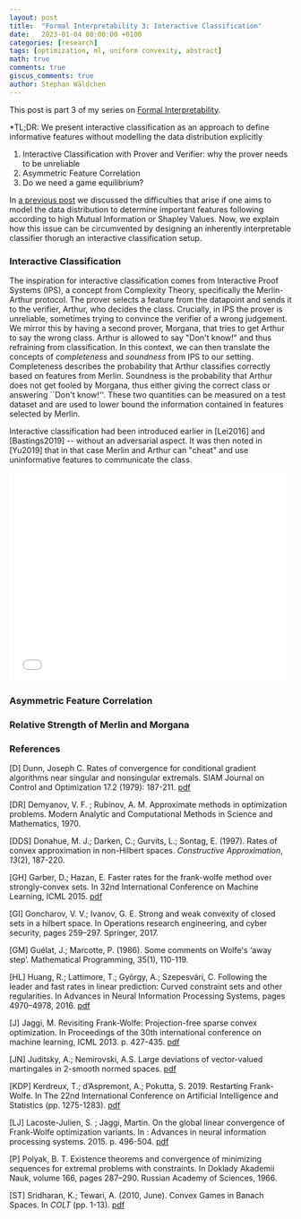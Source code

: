 ```yaml
---
layout: post
title:  "Formal Interpretability 3: Interactive Classification"
date:   2023-01-04 00:00:00 +0100
categories: [research]
tags: [optimization, ml, uniform convexity, abstract]
math: true
comments: true
giscus_comments: true
author: Stephan Wäldchen
---
```


This post is part 3 of my series on <a href="/blog/2023/FI_start/">Formal Interpretability</a>.

*TL;DR:
We present interactive classification as an approach to define informative features without modelling the data distribution explicitly

1. Interactive Classification with Prover and Verifier: why the prover needs to be unreliable
1. Asymmetric Feature Correlation
1. Do we need a game equilibrium?
<!--more-->


In <a href="/blog/2023/FI_Preliminaries/">a previous post</a> we discussed the difficulties that arise if one aims to model the data distribution to determine important features following according to high Mutual Information or Shapley Values.
Now, we explain how this issue can be circumvented by designing an inherently interpretable classifier thorugh an interactive classification setup.

### Interactive Classification

The inspiration for interactive classification comes from Interactive Proof Systems (IPS), a concept from Complexity Theory, specifically the Merlin-Arthur protocol. The prover selects a feature from the datapoint and sends it to the verifier, Arthur, who decides the class. Crucially, in IPS the prover is unreliable, sometimes trying to convince the verifier of a wrong judgement. We mirror this by having a second prover, Morgana, that tries to get Arthur to say the wrong class. Arthur is allowed to say "Don't know!" and thus refraining from classification.
In this context, we can then translate the concepts of *completeness* and *soundness* from IPS to our setting. Completeness describes the probability that Arthur classifies correctly based on features from Merlin. Soundness is the probability that Arthur does not get fooled by Morgana, thus either giving the correct class or answering ``Don't know!''.
These two quantities can be measured on a test dataset and are used to lower bound the information contained in features selected by Merlin.

Interactive classification had been introduced earlier in [Lei2016] and [Bastings2019] -- without an adversarial aspect. It was then noted in [Yu2019] that in that case Merlin and Arthur can "cheat" and use uninformative features to communicate the class.


<embed src="{{site.url }}{{site.baseurl }}/assets/img/merlin_arthur/cheating.pdf" width="500" height="375" 
 type="application/pdf">


### Asymmetric Feature Correlation



### Relative Strength of Merlin and Morgana








### References

[D] Dunn, Joseph C. Rates of convergence for conditional gradient algorithms near singular and nonsingular extremals. SIAM Journal on Control and Optimization 17.2 (1979): 187-211. [pdf](https://epubs.siam.org/doi/pdf/10.1137/0324071?casa_token=mV4qkf9aLskAAAAA:--jyeKNCSwAH5fejuzgJr1im_OXPyesfgPOU1fk-cfmBYZjTdrRSAHHfZEWjQRUaYSI0vNPB7NwY)

[DR] Demyanov, V. F. ; Rubinov, A. M. Approximate methods in optimization problems. Modern Analytic and Computational Methods in Science and Mathematics, 1970.

[DDS] Donahue, M. J.; Darken, C.; Gurvits, L.; Sontag, E. (1997). Rates of convex approximation in non-Hilbert spaces. *Constructive Approximation*, *13*(2), 187-220.

[GH] Garber, D.; Hazan, E. Faster rates for the frank-wolfe method over strongly-convex sets. In 32nd International Conference on Machine Learning, ICML 2015. [pdf](https://arxiv.org/abs/1406.1305)

[GI] Goncharov, V. V.; Ivanov, G. E. Strong and weak convexity of closed sets in a hilbert space. In Operations research engineering, and cyber security, pages 259–297. Springer, 2017.

[GM] Guélat, J.; Marcotte, P. (1986). Some comments on Wolfe's ‘away step’. Mathematical Programming, 35(1), 110-119.

[HL] Huang, R.; Lattimore, T.; György, A.; Szepesvári, C. Following the leader and fast rates in linear prediction: Curved constraint sets and other regularities. In Advances in Neural Information Processing Systems, pages 4970–4978, 2016. [pdf](https://arxiv.org/abs/1702.03040)

[J] Jaggi, M. Revisiting Frank-Wolfe: Projection-free sparse convex optimization. In Proceedings of the 30th international conference on machine learning, ICML 2013. p. 427-435. [pdf](http://www.jmlr.org/proceedings/papers/v28/jaggi13.pdf)

[JN] Juditsky, A.; Nemirovski, A.S. Large deviations of vector-valued martingales in 2-smooth normed spaces. [pdf](https://arxiv.org/abs/0809.0813)

[KDP] Kerdreux, T.; d’Aspremont, A.; Pokutta, S. 2019. Restarting Frank-Wolfe. In The 22nd International Conference on Artificial Intelligence and Statistics (pp. 1275-1283). [pdf](https://arxiv.org/abs/1810.02429)

[LJ] Lacoste-Julien, S. ;  Jaggi, Martin. On the global linear convergence of Frank-Wolfe optimization variants. In : Advances in neural information processing systems. 2015. p. 496-504. [pdf](https://infoscience.epfl.ch/record/229239/files/nips15_paper_sup_camera_ready.pdf)

[P] Polyak, B. T. Existence theorems and convergence of minimizing sequences for extremal problems with constraints. In Doklady Akademii Nauk, volume 166, pages 287–290. Russian Academy of Sciences, 1966.

[ST] Sridharan, K.; Tewari, A. (2010, June). Convex Games in Banach Spaces. In *COLT* (pp. 1-13). [pdf](http://citeseerx.ist.psu.edu/viewdoc/download?doi=10.1.1.304.5992&rep=rep1&type=pdf)
